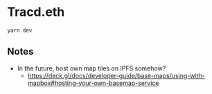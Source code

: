 # Tracd.eth

```shell
yarn dev
```

## Notes
- In the future, host own map tiles on IPFS somehow?
  - https://deck.gl/docs/developer-guide/base-maps/using-with-mapbox#hosting-your-own-basemap-service